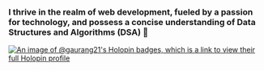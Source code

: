 ### I thrive in the realm of web development, fueled by a passion for technology, and possess a concise understanding of Data Structures and Algorithms (DSA) 👋


[![An image of @gaurang21's Holopin badges, which is a link to view their full Holopin profile](https://holopin.me/gaurang21)](https://holopin.io/@gaurang21)
<!--
**GAURANG-21/GAURANG-21** is a ✨ _special_ ✨ repository because its `README.md` (this file) appears on your GitHub profile.

Here are some ideas to get you started:

- 🔭 I’m currently working on ...
- 🌱 I’m currently learning ...
- 👯 I’m looking to collaborate on ...
- 🤔 I’m looking for help with ...
- 💬 Ask me about ...
- 📫 How to reach me: ...
- 😄 Pronouns: ...
- ⚡ Fun fact: ...
-->
